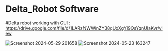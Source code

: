 # Delta_Robot Software

#Delta robot working with GUI : https://drive.google.com/file/d/1LARzNWWinZY38qUxXgYI9QsYqnUIaKvr/view

![Screenshot 2024-05-29 201658](https://github.com/Vikeesalunkhe/Delta_Robot/assets/117392336/719b3b0b-d7e0-495a-b6a1-aeb46ca2793b)
![Screenshot 2024-05-23 163247](https://github.com/Vikeesalunkhe/Delta_Robot/assets/117392336/b6a5daa2-7256-4f7e-befb-96a9afedf37b)
